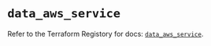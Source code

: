 # `data_aws_service`

Refer to the Terraform Registory for docs: [`data_aws_service`](https://registry.terraform.io/providers/hashicorp/aws/4.65.0/docs/data-sources/service).
